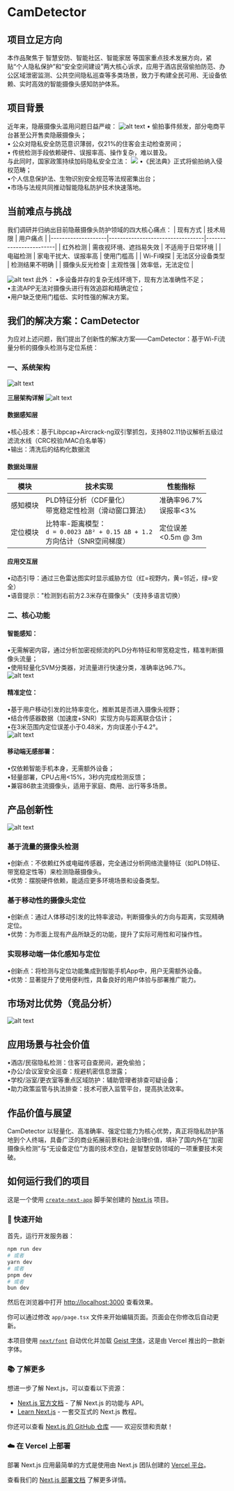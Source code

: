 # CamDetector

## 项目立足方向
本作品聚焦于 智慧安防、智能社区、智能家居 等国家重点技术发展方向，紧贴“个人隐私保护”和“安全空间建设”两大核心诉求，应用于酒店民宿偷拍防范、办公区域泄密监测、公共空间隐私巡查等多类场景，致力于构建全民可用、无设备依赖、实时高效的智能摄像头感知防护体系。

## 项目背景
近年来，隐蔽摄像头滥用问题日益严峻：
![alt text](image-3.png)
• 偷拍事件频发，部分电商平台甚至公开售卖隐蔽摄像头；  
• 公众对隐私安全防范意识薄弱，仅21%的住客会主动检查房间；  
• 传统检测手段依赖硬件、误报率高、操作复杂，难以普及。  
与此同时，国家政策持续加码隐私安全立法：
![](image-4.png)
•《民法典》正式将偷拍纳入侵权范畴；  
•个人信息保护法、生物识别安全规范等法规密集出台；  
•市场与法规共同推动智能隐私防护技术快速落地。  

## 当前难点与挑战
我们调研并归纳出目前隐蔽摄像头防护领域的四大核心痛点：
| 现有方式           | 技术局限                         | 用户痛点               |
|--------------------|----------------------------------|------------------------|
| 红外检测           | 需夜视环境、遮挡易失效           | 不适用于日常环境       |
| 电磁检测           | 家电干扰大、误报率高             | 使用门槛高             |
| Wi-Fi嗅探          | 无法区分设备类型                 | 检测结果不明确         |
| 摄像头反光检查     | 主观性强                         | 效率低，无法定位       |

![alt text](image-5.png)
此外：
•多设备并存的复杂无线环境下，现有方法准确性不足；  
•主流APP无法对摄像头进行有效追踪和精确定位；  
•用户缺乏使用门槛低、实时性强的解决方案。  

## 我们的解决方案：CamDetector
为应对上述问题，我们提出了创新性的解决方案——CamDetector：基于Wi-Fi流量分析的摄像头检测与定位系统：

### 一、系统架构
![alt text](image-6.png)

**三层架构详解**
![alt text](image-7.png)

#### 数据感知层
•核心技术：基于Libpcap+Aircrack-ng双引擎抓包，支持802.11协议解析五级过滤流水线（CRC校验/MAC白名单等）  
•输出：清洗后的结构化数据流  

#### 数据处理层
| 模块     | 技术实现                                                   | 性能指标              |
|----------|------------------------------------------------------------|-----------------------|
| 感知模块 | PLD特征分析（CDF量化）<br>带宽稳定性检测（滑动窗口算法） | 准确率96.7%<br>误报率<3% |
| 定位模块 | 比特率-距离模型：<br>`d = 0.0023 ΔB² + 0.15 ΔB + 1.2`<br>方向估计（SNR空间梯度） | 定位误差<br><0.5m @ 3m |

#### 应用交互层
•动态引导：通过三色雷达图实时显示威胁方位（红=视野内，黄=邻近，绿=安全）  
•语音提示："检测到右前方2.3米存在摄像头"（支持多语言切换）  

### 二、核心功能
#### 智能感知：
•无需解密内容，通过分析加密视频流的PLD分布特征和带宽稳定性，精准判断摄像头流量；  
•使用轻量化SVM分类器，对流量进行快速分类，准确率达96.7%。  
![alt text](image-8.png)

#### 精准定位：
•基于用户移动引发的比特率变化，推断其是否进入摄像头视野；  
•结合传感器数据（加速度+SNR）实现方向与距离联合估计；  
•在3米范围内定位误差小于0.48米，方向误差小于4.2°。  
![alt text](image-9.png)

#### 移动端无感部署：
•仅依赖智能手机本身，无需额外设备；  
•轻量部署，CPU占用<15%，3秒内完成检测反馈；  
•兼容86款主流摄像头，适用于家庭、商用、出行等多场景。  

## 产品创新性
![alt text](image-10.png)
### 基于流量的摄像头检测
•创新点：不依赖红外或电磁传感器，完全通过分析网络流量特征（如PLD特征、带宽稳定性等）来检测隐蔽摄像头。  
•优势：摆脱硬件依赖，能适应更多环境场景和设备类型。  
### 基于移动性的摄像头定位
•创新点：通过人体移动引发的比特率波动，判断摄像头的方向与距离，实现精确定位。  
•优势：为市面上现有产品所缺乏的功能，提升了实际可用性和可操作性。  
### 实现移动端一体化感知与定位
•创新点：将检测与定位功能集成到智能手机App中，用户无需额外设备。  
•优势：显著提升了使用便利性，具备良好的用户体验与部署推广能力。  

## 市场对比优势（竞品分析）
![alt text](image-11.png)

## 应用场景与社会价值
•酒店/民宿隐私检测：住客可自查房间，避免偷拍；  
•办公/会议室安全巡查：规避机密信息泄露；  
•学校/浴室/更衣室等重点区域防护：辅助管理者排查可疑设备；  
•助力政策监管与执法排查：技术可嵌入监管平台，提高执法效率。  

## 作品价值与展望
CamDetector 以轻量化、高准确率、强定位能力为核心优势，真正将隐私防护落地到个人终端，具备广泛的商业拓展前景和社会治理价值，填补了国内外在“加密摄像头检测”与“无设备定位”方面的技术空白，是智慧安防领域的一项重要技术突破。

## 如何运行我们的项目
这是一个使用 [`create-next-app`](https://nextjs.org/docs/app/api-reference/cli/create-next-app) 脚手架创建的 [Next.js](https://nextjs.org) 项目。

### 🚀 快速开始

首先，运行开发服务器：

```bash
npm run dev
# 或者
yarn dev
# 或者
pnpm dev
# 或者
bun dev
```

然后在浏览器中打开 [http://localhost:3000](http://localhost:3000) 查看效果。

你可以通过修改 `app/page.tsx` 文件来开始编辑页面。页面会在你修改后自动更新。

本项目使用 [`next/font`](https://nextjs.org/docs/app/building-your-application/optimizing/fonts) 自动优化并加载 [Geist 字体](https://vercel.com/font)，这是由 Vercel 推出的一款新字体。

### 📚 了解更多

想进一步了解 Next.js，可以查看以下资源：

- [Next.js 官方文档](https://nextjs.org/docs) - 了解 Next.js 的功能与 API。
- [Learn Next.js](https://nextjs.org/learn) - 一套交互式的 Next.js 教程。

你还可以查看 [Next.js 的 GitHub 仓库](https://github.com/vercel/next.js) —— 欢迎反馈和贡献！

### ☁️ 在 Vercel 上部署

部署 Next.js 应用最简单的方式是使用由 Next.js 团队创建的 [Vercel 平台](https://vercel.com/new?utm_medium=default-template&filter=next.js&utm_source=create-next-app&utm_campaign=create-next-app-readme)。

查看我们的 [Next.js 部署文档](https://nextjs.org/docs/app/building-your-application/deploying) 了解更多详情。


